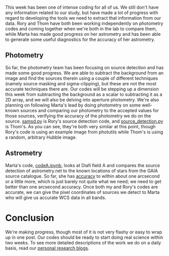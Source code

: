 This week has been one of intense coding for all of us. We still don't have any information related to our study, but have made a lot of progress with regard to developing the tools we need to extract that information from our data. Rory and Thom have both been working independently on photometry codes and coming together when we're both in the lab to compare them, while Marta has made good progress on her astrometry and has been able to generate some useful diagnostics for the accuracy of her astrometry. 

## Photometry
So far, the photometry team has been focusing on source detection and has made some good progress. We are able to subtract the background from an image and find the sources therein using a couple of different techniques (namely source masking and sigma-clipping), but these are not the most accurate techniques there are. Our codes will be stepping up a dimension this week from subtracting the background as a scalar to subtracting it as a 2D array, and we will also be delving into aperture photometry. We're also planning on following Marta's lead by doing photometry on some well-known sources and comparing our photometry to the accepted values for those sources, verifying the accuracy of the photometry we do on the source. [samsd.py](https://github.com/GosnellResearchGroupSummer2018/NGC6819/blob/master/Rory's%20Codes/samsd.py) is Rory's source detection code, and [source_detection.py](https://github.com/GosnellResearchGroupSummer2018/NGC6819/blob/master/photometry%20codes/source_detection.py) is Thom's. As you can see, they're both very similar at this point, though Rory's code is using an example image from photutils while Thom's is using a random, arbitrary Hubble image. 

## Astrometry
Marta's code, [codeA.ipynb](), looks at Diafi field A and compares the source detection of astrometry.net to the known locations of stars from the GAIA source catalogue. So far, she has [accuracy](https://gosnellgroup-marta.blogspot.com/2018/07/result-analysis.html) to within about one arcsecond or a little more, which is just barely not quite what we need; we need to get better than one arcsecond accuracy. Once both my and Rory's codes are accurate, we can give the pixel coordinates of sources we detect to Marta who will give us accurate WCS data in all bands. 

# Conclusion
We're making progress, though most of it is not very flashy or easy to wrap up in one post. Our codes should be ready to start doing real science within two weeks. To see more detailed descriptions of the work we do on a daily basis, read our [personal research blogs](https://gosnellresearchgroupsummer2018.github.io/people/). 
